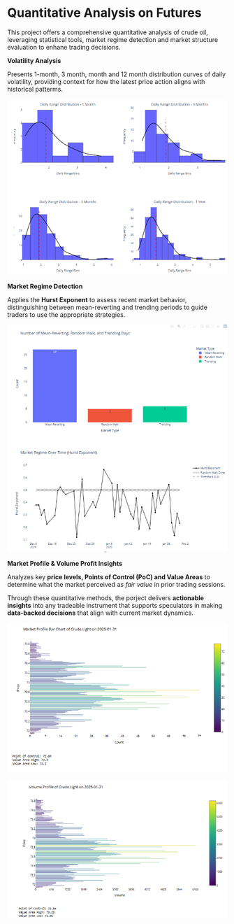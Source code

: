 # Quantitative Analysis on Futures

This project offers a comprehensive quantitative analysis of crude oil, leveraging statistical tools, market regime detection and market structure evaluation to enhane trading decisions. 

**Volatility Analysis**

Presents 1-month, 3 month,  month and 12 month distribution curves of daily volatility, providing context for how the latest price action aligns with historical patterms. 

![Daily Volatility Sample](Images/DailyVolSample.png)

**Market Regime Detection**

Applies the **Hurst Exponent** to assess recent market behavior, distinguishing between mean-reverting and trending periods to guide traders to use the appropriate strategies. 

![Market Regime Sample](Images/HurstExponentSample.png)

**Market Profile & Volume Profit Insights**

Analyzes key **price levels, Points of Control (PoC) and Value Areas** to determine what the market perceived as *fair value* in prior trading sessions. 

Through these quantitative methods, the porject delivers **actionable insights** into any tradeable instrument that supports speculators in making **data-backed decisions** that align with current market dynamics. 

![Market Profile Sample](Images/MarketProfileSample.png)

![Volume Profile Sample](Images/VolumeProfileSample.png)
